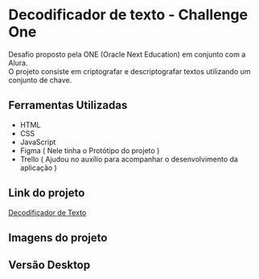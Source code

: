# Decodificador de texto - Challenge One

  Desafio proposto pela ONE (Oracle Next Education) em conjunto com a Alura. <br>
  O projeto consiste em criptografar e descriptografar textos utilizando um conjunto de chave.
 
 ## Ferramentas Utilizadas
 * HTML
 * CSS
 * JavaScript
 * Figma ( Nele tinha o Protótipo do projeto )
 * Trello ( Ajudou no auxílio para acompanhar o desenvolvimento da aplicação ) 
 
 ## Link do projeto
<a href="#">Decodificador de Texto</a>

## Imagens do projeto
## Versão Desktop
<img src="">

